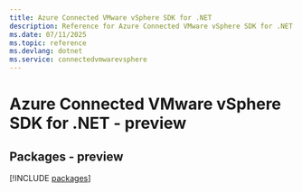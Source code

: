 ```yaml
---
title: Azure Connected VMware vSphere SDK for .NET
description: Reference for Azure Connected VMware vSphere SDK for .NET
ms.date: 07/11/2025
ms.topic: reference
ms.devlang: dotnet
ms.service: connectedvmwarevsphere
---
```

# Azure Connected VMware vSphere SDK for .NET - preview
## Packages - preview
[!INCLUDE [packages](connected-vmware-vsphere-index.md)]